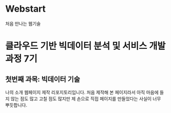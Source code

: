 # Webstart
처음 만나는 웹기술

# 클라우드 기반 빅데이터 분석 및 서비스 개발 과정 7기
## 첫번째 과목: 빅데이터 기술

나의 소개 웹페이지 제작 리포지토리입니다.
처음 제작해 본 페이지라서 아직 마음에 들지 않는 점도 많고 고칠 점도 많지만 제 손으로 직접 페이지를 만들었다는 사실이 너무 뿌듯합니다.

